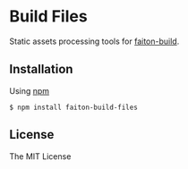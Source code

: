# Build Files

Static assets processing tools for [faiton-build](https://github.com/faiton/build).

## Installation

Using [npm](http://npmjs.org/)

    $ npm install faiton-build-files

## License

The MIT License

